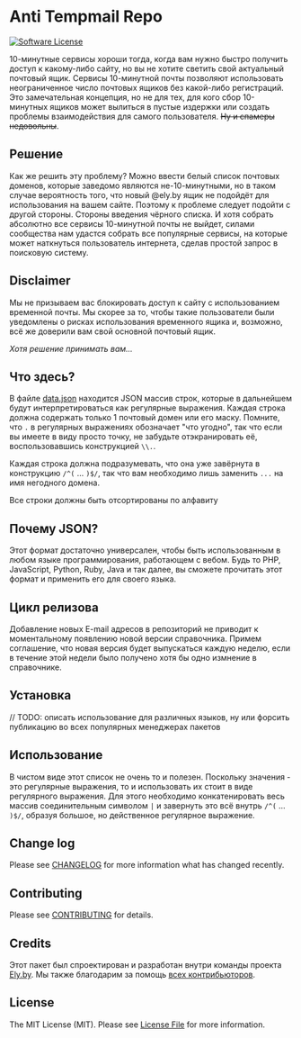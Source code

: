 # Anti Tempmail Repo

[![Software License][ico-license]](LICENSE.md)

10-минутные сервисы хороши тогда, когда вам нужно быстро получить доступ к какому-либо сайту, но вы не хотите светить
свой актуальный почтовый ящик. Сервисы 10-минутной почты позволяют использовать неограниченное число почтовых ящиков
без какой-либо регистраций. Это замечательная концепция, но не для тех, для кого сбор 10-минутных ящиков может вылиться
в пустые издержки или создать проблемы взаимодействия для самого пользователя. ~~Ну и спамеры недовольны~~.

## Решение

Как же решить эту проблему? Можно ввести белый список почтовых доменов, которые заведомо являются не-10-минутными, но
в таком случае вероятность того, что новый @ely.by ящик не подойдёт для использования на вашем сайте. Поэтому к проблеме
следует подойти с другой стороны. Стороны введения чёрного списка. И хотя собрать абсолютно все сервисы 10-минутной
почты не выйдет, силами сообщества нам удастся собрать все популярные сервисы, на которые может наткнуться пользователь
интернета, сделав простой запрос в поисковую систему.

## Disclaimer

Мы не призываем вас блокировать доступ к сайту с использованием временной почты. Мы скорее за то, чтобы такие
пользователи были уведомлены о рисках использования временного ящика и, возможно, всё же доверили вам свой основной
почтовый ящик.

_Хотя решение принимать вам..._

## Что здесь?

В файле [data.json](data.json) находится JSON массив строк, которые в дальнейшем будут интерпретироваться как
регулярные выражения. Каждая строка должна содержать только 1 почтовый домен или его маску. Помните, что `.` в
регулярных выражениях обозначает "что угодно", так что если вы имеете в виду просто точку, не забудьте отэкранировать
её, воспользовавшись конструкцией `\\.`.

Каждая строка должна подразумевать, что она уже завёрнута в конструкцию `/^(` ... `)$/`, так что вам необходимо лишь
заменить `...` на имя негодного домена.

Все строки должны быть отсортированы по алфавиту

## Почему JSON?

Этот формат достаточно универсален, чтобы быть использованным в любом языке программирования, работающем с вебом. Будь
то PHP, JavaScript, Python, Ruby, Java и так далее, вы сможете прочитать этот формат и применить его для своего языка.

## Цикл релизова

Добавление новых E-mail адресов в репозиторий не приводит к моментальному появлению новой версии справочника. Примем
соглашение, что новая версия будет выпускаться каждую неделю, если в течение этой недели было получено хотя бы одно
измнение в справочнике.

## Установка

// TODO: описать использование для различных языков, ну или форсить публикацию во всех популярных менеджерах пакетов

## Использование

В чистом виде этот список не очень то и полезен. Поскольку значения - это регулярные выражения, то и использовать их
стоит в виде регулярного выражения. Для этого необходимо конкатенировать весь массив соединительным символом `|`
и завернуть это всё внутрь `/^(` ... `)$/`, образуя большое, но действенное регулярное выражение.

## Change log

Please see [CHANGELOG](CHANGELOG.md) for more information what has changed recently.

## Contributing

Please see [CONTRIBUTING](CONTRIBUTING.md) for details.

## Credits

Этот пакет был спроектирован и разработан внутри команды проекта [Ely.by](http://ely.by). Мы также благодарим за помощь
[всех контрибьюторов][link-contributors].

## License

The MIT License (MIT). Please see [License File](LICENSE.md) for more information.

[ico-license]: https://img.shields.io/badge/license-MIT-brightgreen.svg?style=flat-square

[link-author]: https://github.com/ErickSkrauch
[link-contributors]: ../../contributors
